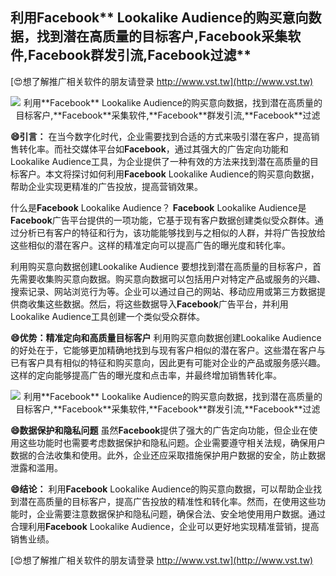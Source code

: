 ## **利用**Facebook** Lookalike Audience的购买意向数据，找到潜在高质量的目标客户,**Facebook**采集软件,**Facebook**群发引流,**Facebook**过滤**

[😍想了解推广相关软件的朋友请登录 http://www.vst.tw](http://www.vst.tw)

 <center><img src="https://vst.tw/MP4/tuiguang/png/3.png" alt="利用**Facebook** Lookalike Audience的购买意向数据，找到潜在高质量的目标客户,**Facebook**采集软件,**Facebook**群发引流,**Facebook**过滤"></center>

**😄引言：**
在当今数字化时代，企业需要找到合适的方式来吸引潜在客户，提高销售转化率。而社交媒体平台如**Facebook**，通过其强大的广告定向功能和Lookalike Audience工具，为企业提供了一种有效的方法来找到潜在高质量的目标客户。本文将探讨如何利用**Facebook** Lookalike Audience的购买意向数据，帮助企业实现更精准的广告投放，提高营销效果。

什么是**Facebook** Lookalike Audience？
**Facebook** Lookalike Audience是**Facebook**广告平台提供的一项功能，它基于现有客户数据创建类似受众群体。通过分析已有客户的特征和行为，该功能能够找到与之相似的人群，并将广告投放给这些相似的潜在客户。这样的精准定向可以提高广告的曝光度和转化率。

利用购买意向数据创建Lookalike Audience
要想找到潜在高质量的目标客户，首先需要收集购买意向数据。购买意向数据可以包括用户对特定产品或服务的兴趣、搜索记录、网站浏览行为等。企业可以通过自己的网站、移动应用或第三方数据提供商收集这些数据。然后，将这些数据导入**Facebook**广告平台，并利用Lookalike Audience工具创建一个类似受众群体。

**😄优势：精准定向和高质量目标客户**
利用购买意向数据创建Lookalike Audience的好处在于，它能够更加精确地找到与现有客户相似的潜在客户。这些潜在客户与已有客户具有相似的特征和购买意向，因此更有可能对企业的产品或服务感兴趣。这样的定向能够提高广告的曝光度和点击率，并最终增加销售转化率。

 <center><img src="https://vst.tw/MP4/tuiguang/png/3.png" alt="利用**Facebook** Lookalike Audience的购买意向数据，找到潜在高质量的目标客户,**Facebook**采集软件,**Facebook**群发引流,**Facebook**过滤"></center>

**😄数据保护和隐私问题**
虽然**Facebook**提供了强大的广告定向功能，但企业在使用这些功能时也需要考虑数据保护和隐私问题。企业需要遵守相关法规，确保用户数据的合法收集和使用。此外，企业还应采取措施保护用户数据的安全，防止数据泄露和滥用。

**😄结论：**
利用**Facebook** Lookalike Audience的购买意向数据，可以帮助企业找到潜在高质量的目标客户，提高广告投放的精准性和转化率。然而，在使用这些功能时，企业需要注意数据保护和隐私问题，确保合法、安全地使用用户数据。通过合理利用**Facebook** Lookalike Audience，企业可以更好地实现精准营销，提高销售业绩。

[😍想了解推广相关软件的朋友请登录 http://www.vst.tw](http://www.vst.tw)



